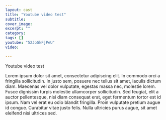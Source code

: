 ```yaml
---
layout: cast
title: "Youtube video test"
subtitle: 
cover_image: 
excerpt: ""
category: 
tags: []
youtube: "52JoGkFjPeU"
video:

---
```


Youtube video test

Lorem ipsum dolor sit amet, consectetur adipiscing elit. In commodo orci a fringilla sollicitudin. In justo sem, posuere nec tellus sit amet, iaculis dictum diam. Maecenas vel dolor vulputate, egestas massa nec, molestie lorem. Fusce dignissim turpis molestie ullamcorper sollicitudin. Sed feugiat, elit a auctor pellentesque, nisi diam consequat erat, eget fermentum tortor est id ipsum. Nam vel erat eu odio blandit fringilla. Proin vulputate pretium augue id congue. Curabitur vitae justo felis. Nulla ultricies purus augue, sit amet eleifend nisi ultrices sed.